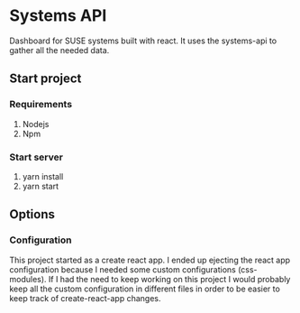 # Systems API

Dashboard for SUSE systems built with react. It uses the systems-api to gather all the needed data.

## Start project

### Requirements
1. Nodejs
2. Npm

### Start server
1. yarn install
2. yarn start

## Options
### Configuration

This project started as a create react app. I ended up ejecting the react app configuration because I needed some custom 
configurations (css-modules). If I had the need to keep working on this project I would probably keep all the custom 
configuration in different files in order to be easier to keep track of create-react-app changes.

